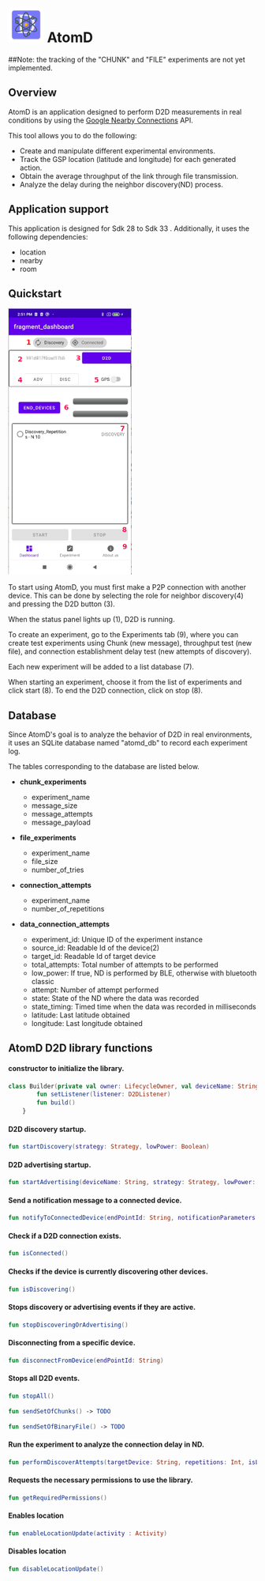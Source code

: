 # ![AtomD Icon](app/src/main/res/mipmap-hdpi/ic_atom_launcher.png) AtomD


##Note: 
the tracking of the "CHUNK" and "FILE" experiments are not yet implemented. 
## Overview

AtomD is an application designed to perform D2D measurements in real conditions by using the  [Google Nearby Connections](https://developers.google.com/nearby/connections/overview) API.


This tool allows you to do the following:
- Create and manipulate different experimental environments.
- Track the GSP location (latitude and longitude) for each generated action.
- Obtain the average throughput of the link through file transmission.
- Analyze the delay during the neighbor discovery(ND) process.

## Application support

This application is designed for Sdk 28 to Sdk 33 .
Additionally, it uses the following dependencies:

- location 
- nearby 
- room

## Quickstart
<img src= "readme_figures/components.png" width="250"/>

To start using AtomD, you must first make a P2P connection with another device. This can be done by selecting the role for neighbor discovery(4) and pressing the D2D button (3).

When the status panel lights up (1), D2D is running.

To create an experiment, go to the Experiments tab (9), where you can create test experiments using Chunk (new message), throughput test (new file), and connection establishment delay test (new attempts of discovery). 

Each new experiment will be added to a list database (7).

When starting an experiment, choose it from the list of experiments and click start (8). To end the D2D connection, click on stop (8).


## Database

Since AtomD's goal is to analyze the behavior of D2D in real environments, it uses an SQLite database named "atomd_db" to record each experiment log.

The tables corresponding to the database are listed below.

- **chunk_experiments**
    - experiment_name
    - message_size
    - message_attempts
    - message_payload

- **file_experiments**
    - experiment_name
    - file_size
    - number_of_tries

- **connection_attempts**
	-  experiment_name
	-  number_of_repetitions

- **data_connection_attempts**
    - experiment_id: Unique ID of the experiment instance
    - source_id: Readable Id of the device(2)
    - target_id: Readable Id of target device
    - total_attempts: Total number of attempts to be performed
    - low_power: If true, ND is performed by BLE, otherwise with bluetooth classic
    - attempt: Number of attempt performed
    - state: State of the ND where the data was recorded
    - state_timing: Timed time when the data was recorded in milliseconds
    - latitude: Last latitude obtained
    - longitude: Last longitude obtained

## AtomD D2D library functions

#### constructor to initialize the library.
```kotlin
class Builder(private val owner: LifecycleOwner, val deviceName: String, val context: Context){
        fun setListener(listener: D2DListener)
        fun build()
    }
```

#### D2D discovery startup.
```kotlin
fun startDiscovery(strategy: Strategy, lowPower: Boolean)
```

#### D2D advertising startup.
```kotlin
fun startAdvertising(deviceName: String, strategy: Strategy, lowPower: Boolean, connectionType: Int)
```

#### Send a notification message to a connected device.
```kotlin
fun notifyToConnectedDevice(endPointId: String, notificationParameters: JSONObject, afterCompleteTask:()->Unit? )
```

#### Check if a D2D connection exists.
```kotlin
fun isConnected()
```

#### Checks if the device is currently discovering other devices.
```kotlin
fun isDiscovering()
```

#### Stops discovery or advertising events if they are active.
```kotlin
fun stopDiscoveringOrAdvertising()
```

#### Disconnecting from a specific device.
```kotlin
fun disconnectFromDevice(endPointId: String)
```

#### Stops all D2D events.
```kotlin
fun stopAll()
```
```kotlin
fun sendSetOfChunks() -> TODO
```
```kotlin
fun sendSetOfBinaryFile() -> TODO
```

#### Run the experiment to analyze the connection delay in ND.
```kotlin
fun performDiscoverAttempts(targetDevice: String, repetitions: Int, isLowPower: Boolean)
```

#### Requests the necessary permissions to use the library.
```kotlin
fun getRequiredPermissions()
```

#### Enables location
```kotlin
fun enableLocationUpdate(activity : Activity)
```

#### Disables location
```kotlin
fun disableLocationUpdate()
```